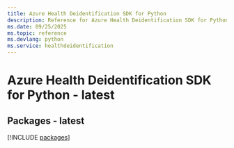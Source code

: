 ```yaml
---
title: Azure Health Deidentification SDK for Python
description: Reference for Azure Health Deidentification SDK for Python
ms.date: 09/25/2025
ms.topic: reference
ms.devlang: python
ms.service: healthdeidentification
---
```

# Azure Health Deidentification SDK for Python - latest
## Packages - latest
[!INCLUDE [packages](health-deidentification-index.md)]